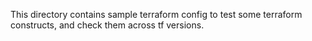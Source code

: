 This directory contains sample terraform config to test some terraform constructs, and check them across tf versions.